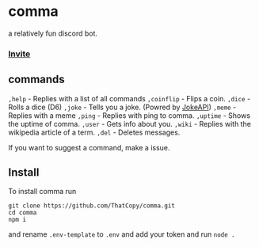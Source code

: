 # comma
a relatively fun discord bot.

### [Invite](https://discord.com/api/oauth2/authorize?client_id=749193946046922823&permissions=388160&scope=bot)

## commands
`,help` - Replies with a list of all commands
`,coinflip` - Flips a coin.
`,dice` - Rolls a dice (D6)
`,joke` - Tells you a joke. (Powred by [JokeAPI](jokeapi.dev))
`,meme` - Replies with a meme
`,ping` - Replies with ping to comma.
`,uptime` - Shows the uptime of comma.
`,user` - Gets info about you.
`,wiki` - Replies with the wikipedia article of a term.
`,del` - Deletes messages. 

If you want to suggest a command, make a issue.

## Install
To install comma run
```
git clone https://github.com/ThatCopy/comma.git
cd comma
npm i
```
and rename `.env-template` to `.env` and add your token and run `node .`
